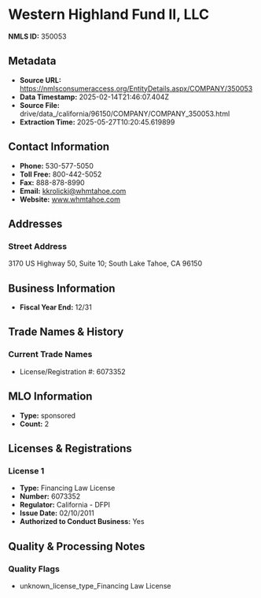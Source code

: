 # Western Highland Fund II, LLC

**NMLS ID:** 350053

## Metadata
- **Source URL:** https://nmlsconsumeraccess.org/EntityDetails.aspx/COMPANY/350053
- **Data Timestamp:** 2025-02-14T21:46:07.404Z
- **Source File:** drive/data_/california/96150/COMPANY/COMPANY_350053.html
- **Extraction Time:** 2025-05-27T10:20:45.619899

## Contact Information
- **Phone:** 530-577-5050
- **Toll Free:** 800-442-5052
- **Fax:** 888-878-8990
- **Email:** kkrolicki@whmtahoe.com
- **Website:** www.whmtahoe.com

## Addresses
### Street Address
3170 US Highway 50, Suite 10; South Lake Tahoe, CA 96150

## Business Information
- **Fiscal Year End:** 12/31

## Trade Names & History
### Current Trade Names
- License/Registration #: 6073352

## MLO Information
- **Type:** sponsored
- **Count:** 2

## Licenses & Registrations

### License 1
- **Type:** Financing Law License
- **Number:** 6073352
- **Regulator:** California - DFPI
- **Issue Date:** 02/10/2011
- **Authorized to Conduct Business:** Yes

## Quality & Processing Notes
### Quality Flags
- unknown_license_type_Financing Law License
